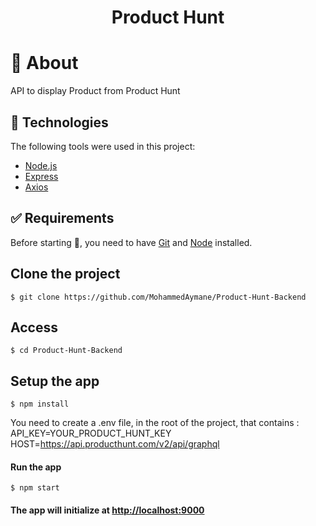 <div align="center" id="top"> 
</div>

<h1 align="center">Product Hunt</h1>

# :dart: About

API to display Product from Product Hunt

## :rocket: Technologies

The following tools were used in this project:
- [Node.js](https://nodejs.org/en/)
- [Express](https://expressjs.com/)
- [Axios](https://axios-http.com/)

## :white_check_mark: Requirements

Before starting :checkered_flag:, you need to have [Git](https://git-scm.com) and [Node](https://nodejs.org/en/) installed.

## Clone the project

```
$ git clone https://github.com/MohammedAymane/Product-Hunt-Backend
```

## Access

```
$ cd Product-Hunt-Backend
```

## Setup the app

```
$ npm install
```
You need to create a .env file, in the root of the project, that contains : 
API_KEY=YOUR_PRODUCT_HUNT_KEY
HOST=https://api.producthunt.com/v2/api/graphql

#### Run the app

```
$ npm start
```

#### The app will initialize at <http://localhost:9000>
